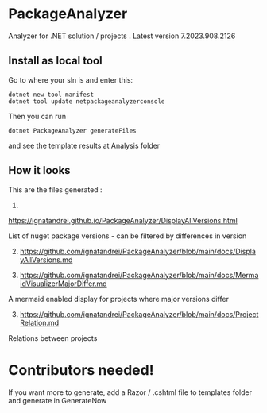 # PackageAnalyzer

Analyzer for .NET solution / projects . Latest version 7.2023.908.2126


## Install as local tool

Go to where your sln is and enter this:
```
dotnet new tool-manifest
dotnet tool update netpackageanalyzerconsole
```

Then you can run

```
dotnet PackageAnalyzer generateFiles
```

and see the template results at Analysis folder


## How it looks

This are the files generated :

1. 
https://ignatandrei.github.io/PackageAnalyzer/DisplayAllVersions.html

List of nuget  package versions - can be filtered by differences in version

2.  https://github.com/ignatandrei/PackageAnalyzer/blob/main/docs/DisplayAllVersions.md

3. https://github.com/ignatandrei/PackageAnalyzer/blob/main/docs/MermaidVisualizerMajorDiffer.md

A mermaid enabled display for projects where major versions differ 

3.  https://github.com/ignatandrei/PackageAnalyzer/blob/main/docs/ProjectRelation.md

Relations between projects

# Contributors needed!

If you want more to generate, add a Razor / .cshtml file to templates folder and generate in GenerateNow
